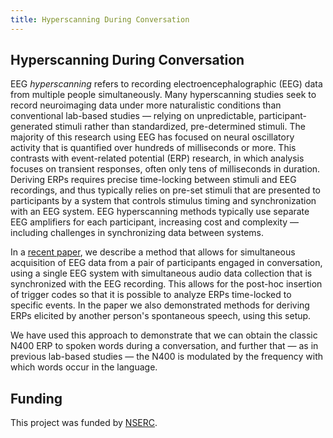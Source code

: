 ```yaml
---
title: Hyperscanning During Conversation
---
```

## Hyperscanning During Conversation

EEG _hyperscanning_ refers to recording electroencephalographic (EEG) data from multiple people simultaneously. Many hyperscanning studies seek to record neuroimaging data under more naturalistic conditions than conventional lab-based studies — relying on unpredictable, participant-generated stimuli rather than standardized, pre-determined stimuli. The majority of this research using EEG has focused on neural oscillatory activity that is quantified over hundreds of milliseconds or more. This contrasts with  event-related potential (ERP) research, in which analysis focuses on transient responses, often only tens of milliseconds in duration. Deriving ERPs requires precise time-locking between stimuli and EEG recordings, and thus typically relies on pre-set stimuli that are presented to participants by a system that controls stimulus timing and synchronization with an EEG system. EEG hyperscanning methods typically use separate EEG amplifiers for each participant, increasing cost and complexity — including challenges in synchronizing data between systems. 

In a [recent paper](https://doi.org/10.1016/j.mex.2023.102019), we describe a method that allows for simultaneous acquisition of EEG data from a pair of participants engaged in conversation, using a single EEG system with simultaneous audio data collection that is synchronized with the EEG recording. This allows for the post-hoc insertion of trigger codes so that it is possible to analyze ERPs time-locked to specific events. In the paper we also demonstrated methods for deriving ERPs elicited by another person's spontaneous speech, using this setup. 

We have used this approach to demonstrate that we can obtain the classic N400 ERP to spoken words during a conversation, and further that — as in previous lab-based studies — the N400 is modulated by the frequency with which words occur in the language.

## Funding

This project was funded by [NSERC](https://www.nserc-crsng.gc.ca).